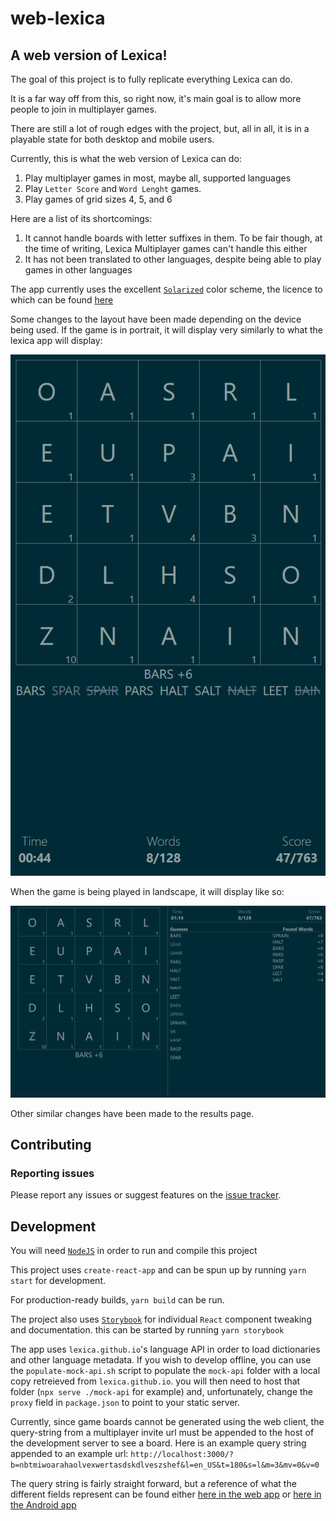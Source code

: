 # web-lexica

## A web version of Lexica!

The goal of this project is to fully replicate everything Lexica can do.

It is a far way off from this, so right now, it's main goal is to allow more people to join in multiplayer games.

There are still a lot of rough edges with the project, but, all in all, it is in a playable state for both desktop and mobile users.

Currently, this is what the web version of Lexica can do:

1. Play multiplayer games in most, maybe all, supported languages
1. Play `Letter Score` and `Word Lenght` games.
1. Play games of grid sizes 4, 5, and 6

Here are a list of its shortcomings:

1. It cannot handle boards with letter suffixes in them. To be fair though, at the time of writing, Lexica Multiplayer games can't handle this either
1. It has not been translated to other languages, despite being able to play games in other languages

The app currently uses the excellent [`Solarized`](https://github.com/altercation/solarized) color scheme, the licence to which can be found [here](https://raw.githubusercontent.com/altercation/solarized/master/LICENSE)

Some changes to the layout have been made depending on the device being used. If the game is in portrait, it will display very similarly to what the lexica app will display:

![Portrait Image](/portrait.png)

When the game is being played in landscape, it will display like so:

![Landscape Image](/landscape.png)

Other similar changes have been made to the results page.

## Contributing

### Reporting issues

Please report any issues or suggest features on the [issue tracker](https://github.com/lexica/web-lexica).


## Development

You will need [`NodeJS`](https://nodejs.org/) in order to run and compile this project

This project uses `create-react-app` and can be spun up by running `yarn start` for development.

For production-ready builds, `yarn build` can be run.

The project also uses [`Storybook`](https://storybook.js.org) for individual `React` component tweaking and documentation. this can be started by running `yarn storybook`

The app uses `lexica.github.io`'s language API in order to load dictionaries and other language metadata. If you wish to develop offline, you can use the `populate-mock-api.sh` script to populate the `mock-api` folder with a local copy retreieved from `lexica.github.io`. you will then need to host that folder (`npx serve ./mock-api` for example) and, unfortunately, change the `proxy` field in `package.json` to point to your static server.

Currently, since game boards cannot be generated using the web client, the query-string from a multiplayer invite url must be appended to the host of the development server to see a board. Here is an example query string appended to an example url: `http://localhost:3000/?b=nbtmiwoarahaolvexwertasdskdlveszshef&l=en_US&t=180&s=l&m=3&mv=0&v=0`

The query string is fairly straight forward, but a reference of what the different fields represent can be found either [here in the web app](https://github.com/lexica/web-lexica/blob/30226f1b9517ccb2dc2281c25f5eadb4034ab741/src/game/rules.ts#L21) or [here in the Android app](https://github.com/lexica/lexica/blob/e6d636a5d1df5beb5a7d4d63c79903fb751c5d50/app/src/main/java/com/serwylo/lexica/share/SharedGameData.kt#L66)
